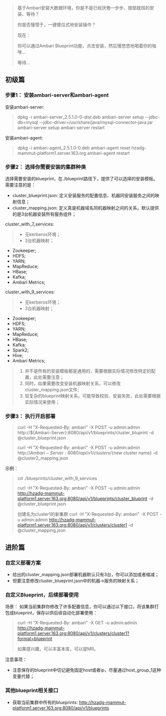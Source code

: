 

> 基于Ambari安装大数据环境，你是不是已经厌倦一步步、按部就班的安装、等待？
> 
> 你是否憧憬于，一键傻瓜式地安装操作？
> 
> 现在：
>
> 你可以通过Ambari Blueprint功能，点击安装，然后慢悠悠地喝着你的咖啡...
>
> 等待...

## 初级篇

### 步骤1： 安装ambari-server和ambari-agent

安装ambari-server:
> dpkg -i ambari-server_2.5.1.0-0-dist.deb
> ambari-server setup --jdbc-db=mysql --jdbc-driver=/usr/share/java/mysql-connector-java.jar
> ambari-server setup
> ambari-server restart

安装ambari-agent:
>
> dpkg -i ambari-agent_2.5.1.0-0.deb
> ambari-agent reset hzadg-mammut-platform1.server.163.org
> ambari-agent restart


### 步骤2： 选择你需要安装的集群种类

选择需要安装的blueprint，在./blueprint路径下，提供了可以选择的安装模板。需要注意的是：
* cluster_blueprint.json: 定义安装服务的配置信息、机器同安装服务之间的映射信息； 
* cluster_mapping.json: 定义真是机器域名同机器映射之间的关系，默认提供的是3台机器安装所有服务组件；

cluster_with_7_services:
> * 无kerberos环境；
> * 3台机器映射；

* Zookeeper;
* HDFS;
* YARN;
* MapReduce;
* HBase;
* Kafka;
* Ambari Metrics;

cluster_with_9_services:
> * 无kerberos环境；
> * 3台机器映射；

* Zookeeper;
* HDFS;
* YARN;
* MapReduce;
* HBase;
* Kafka;
* Spark2;
* Hive;
* Ambari Metrics;

> 1. 并不是所有的安装模板都是通用的，需要根据实际情况修改特定的配置，此处需要注意；  
> 2. 同时，如果需要改变安装机器映射关系，可以修改cluster_mapping.json文件;  
> 3. 较复杂的blueprint映射关系，可能导致校验、安装失败，此处需要根据实际情况来使用；  

### 步骤3： 执行开启部署

> curl -H "X-Requested-By: ambari" -X POST -u admin:admin http://${Ambari-Server}:8080/api/v1/blueprints/cluster_bluprint -d @cluster_blueprint.json
> 
> curl -H "X-Requested-By: ambari" -X POST -u admin:admin http://${Ambari-Server}:8080/api/v1/clusters/${new cluster name} -d @cluster2_mapping.json

示例：
> cd ./blueprints/cluster_with_9_services
>
> curl -H "X-Requested-By: ambari" -X POST -u admin:admin http://hzadg-mammut-platform1.server.163.org:8080/api/v1/blueprints/cluster_bluprint -d @cluster_blueprint.json
> 
> 创建名为cluster1的新集群
> curl -H "X-Requested-By: ambari" -X POST -u admin:admin http://hzadg-mammut-platform1.server.163.org:8080/api/v1/clusters/cluster1 -d @cluster_mapping.json


## 进阶篇
### 自定义部署方案
* 给出的cluster_mapping.json部署机器默认只有3台，你可以添加或者缩减；
* 但要注意修改cluster_blueprint.json中的机器->服务的映射关系；


### 自定义Blueprint，后续部署使用
场景： 如果当前集群你修改了许多配置信息，你可以通过以下接口，将该集群打包成blueprint，保存以供后续自动化部署使用：

> curl -H "X-Requested-By: ambari" -X GET -u admin:admin http://hzadg-mammut-platform1.server.163.org:8080/api/v1/clusters/cluster1?format=blueprint
>
> 如果感兴趣，可以丰富本库，可以提MR。

注意事项：
* 注意保存的blueprint中切记避免固定host或者ip，尽量通过host_group_1这种变量代替；

### 其他blueprint相关接口
*  获取当前集群中所有的blueprints: http://hzadg-mammut-platform1.server.163.org:8080/api/v1/blueprints
